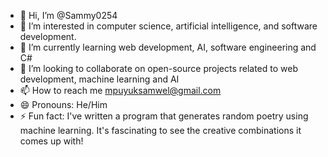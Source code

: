 - 👋 Hi, I’m @Sammy0254
- 👀 I’m interested in computer science, artificial intelligence, and software development.
- 🌱 I’m currently learning web development, AI, software engineering and C#
- 💞️ I’m looking to collaborate on open-source projects related to web development, machine learning and AI
- 📫 How to reach me mpuyuksamwel@gmail.com 
- 😄 Pronouns: He/Him
- ⚡ Fun fact: I've written a program that generates random poetry using machine learning. It's fascinating to see the creative combinations it comes up with!

<!---
Sammy0254/Sammy0254 is a ✨ special ✨ repository because its `README.md` (this file) appears on your GitHub profile.
You can click the Preview link to take a look at your changes.
--->
